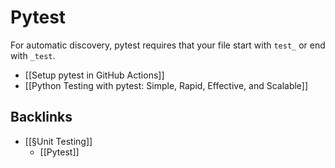 # Pytest
For automatic discovery, pytest requires that your file start with `test_` or end with `_test`.

* [[Setup pytest in GitHub Actions]]
* [[Python Testing with pytest: Simple, Rapid, Effective, and Scalable]]

## Backlinks
* [[§Unit Testing]]
	* [[Pytest]]

<!-- {BearID:8E798338-1DC8-4506-B3C9-21E80FD28BA0-36407-000000F3E8893C04} -->
